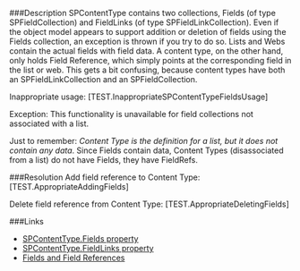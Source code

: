 ﻿<properties 
	pageTitle="RESP510258: Inappropriate usage of SPContentType.Fields" 
    pageName="resp510258"
    parentPageId="csharp"
/>

###Description
SPContentType contains two collections, Fields (of type SPFieldCollection) and FieldLinks (of type SPFieldLinkCollection). Even if the object model appears to support addition or deletion of fields using the Fields collection, an exception is thrown if you try to do so.
Lists and Webs contain the actual fields with field data. A content type, on the other hand, only holds Field Reference, which simply points at the corresponding field in the list or web. This gets a bit confusing, because content types have both an SPFieldLinkCollection and an SPFieldCollection.

Inappropriate usage:
[TEST.InappropriateSPContentTypeFieldsUsage]

Exception: This functionality is unavailable for field collections not associated with a list.

Just to remember: *Content Type is the definition for a list, but it does not contain any data*. 
Since Fields contain data, Content Types (disassociated from a list) do not have Fields, they have FieldRefs.

###Resolution
Add field reference to Content Type:
[TEST.AppropriateAddingFields]

Delete field reference from Content Type:
[TEST.AppropriateDeletingFields]

###Links
- [SPContentType.Fields property](https://msdn.microsoft.com/en-us/library/microsoft.sharepoint.spcontenttype.fields.aspx)
- [SPContentType.FieldLinks property](https://msdn.microsoft.com/en-us/library/microsoft.sharepoint.spcontenttype.fieldlinks.aspx)
- [Fields and Field References](https://msdn.microsoft.com/en-us/library/aa543680(v=office.14).aspx)